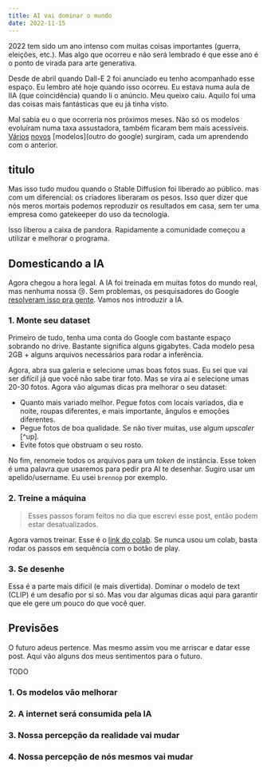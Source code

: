 ```yaml
---
title: AI vai dominar o mundo
date: 2022-11-15
---
```


2022 tem sido um ano intenso com muitas coisas importantes (guerra, eleições,
etc.). Mas algo que ocorreu e não será lembrado é que esse ano é o ponto de
virada para arte generativa.

Desde de abril quando Dall-E 2 foi anunciado eu tenho acompanhado esse espaço.
Eu lembro até hoje quando isso ocorreu. Eu estava numa aula de IIA (que
coincidência) quando li o anúncio. Meu queixo caiu. Aquilo foi uma das coisas
mais fantásticas que eu já tinha visto.

Mal sabia eu o que ocorreria nos próximos meses. Não só os modelos evoluíram
numa taxa assustadora, também ficaram bem mais acessíveis. [Vários](imagen)
[novos](midjourney) [modelos](outro do google) surgiram, cada um aprendendo com
o anterior.

## titulo

Mas isso tudo mudou quando o Stable Diffusion foi liberado ao público. <intro>
mas com um diferencial: os criadores liberaram os pesos. Isso quer dizer que nós
meros mortais podemos reproduzir os resultados em casa, sem ter uma empresa
como gatekeeper do uso da tecnologia.

Isso liberou a caixa de pandora. Rapidamente a comunidade começou a utilizar e
melhorar o programa. 

## Domesticando a IA

Agora chegou a hora legal. A IA foi treinada em muitas fotos do mundo real, mas
nenhuma nossa :cry:. Sem problemas, os pesquisadores do Google [resolveram isso
pra gente](https://dreambooth.github.io/). Vamos nos introduzir a IA.

### 1. Monte seu dataset

Primeiro de tudo, tenha uma conta do Google com bastante espaço sobrando no
drive. Bastante significa alguns gigabytes. Cada modelo pesa 2GB + alguns
arquivos necessários para rodar a inferência.

Agora, abra sua galeria e selecione umas boas fotos suas. Eu sei que vai ser
difícil já que você não sabe tirar foto. Mas se vira aí e selecione umas 20-30
fotos. Agora vão algumas dicas pra melhorar o seu dataset:

- Quanto mais variado melhor. Pegue fotos com locais variados, dia e noite,
  roupas diferentes, e mais importante, ângulos e emoções diferentes.
- Pegue fotos de boa qualidade. Se não tiver muitas, use algum _upscaler_ [^up].
- Evite fotos que obstruam o seu rosto.

No fim, renomeie todos os arquivos para um _token_ de instância. Esse token é
uma palavra que usaremos para pedir pra AI te desenhar. Sugiro usar um
apelido/username. Eu usei `brennop` por exemplo.

### 2. Treine a máquina

> Esses passos foram feitos no dia que escrevi esse post, então podem estar
> desatualizados.

Agora vamos treinar. Esse é o [link do colab](https://colab.research.google.com/github/TheLastBen/fast-stable-diffusion/blob/main/fast-DreamBooth.ipynb).
Se nunca usou um colab, basta rodar os passos em sequência com o botão de play.

### 3. Se desenhe

Essa é a parte mais difícil (e mais divertida). Dominar o modelo de text (CLIP)
é um desafio por si só. Mas vou dar algumas dicas aqui para garantir que ele
gere um pouco do que você quer.

## Previsões

O futuro adeus pertence. Mas mesmo assim vou me arriscar e datar esse post. Aqui
vão alguns dos meus sentimentos para o futuro.

TODO

### 1. Os modelos vão melhorar

### 2. A internet será consumida pela IA

### 3. Nossa percepção da realidade vai mudar

### 4. Nossa percepção de nós mesmos vai mudar

